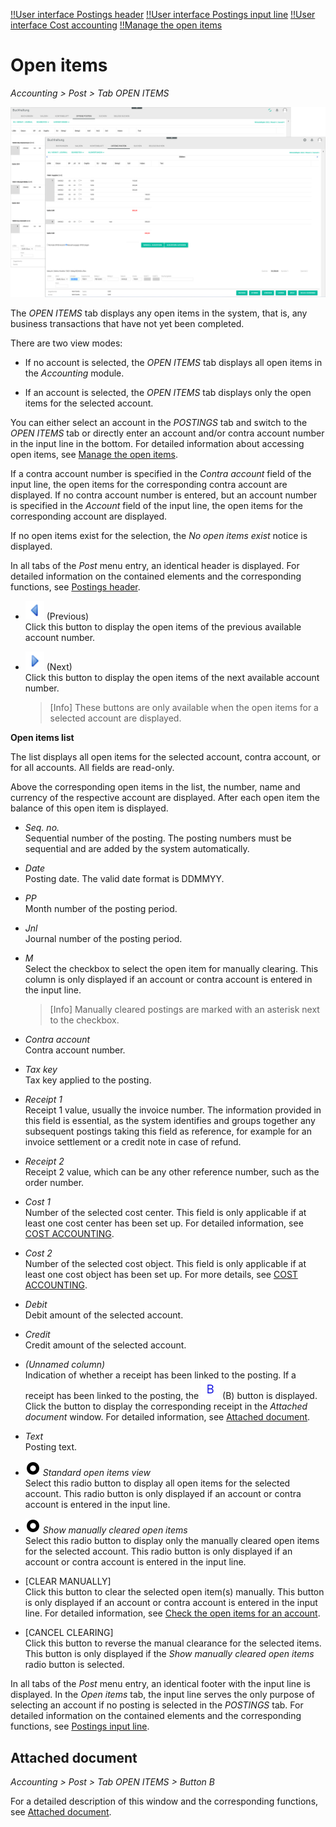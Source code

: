 [!!User interface Postings header](./01_Header.md)
[!!User interface Postings input line](./01_InputLine.md)
[!!User interface Cost accounting](./02e_CostAccounting.md)
[!!Manage the open items](../Operation/03_ManageOpenItems.md)

# Open items

*Accounting > Post > Tab OPEN ITEMS*

![All & account open items](../../Assets/Screenshots/RetailSuiteAccounting/Book/OpenItems/All&AccountOpenItems.png "[All & account open items]")  

The *OPEN ITEMS* tab displays any open items in the system, that is, any business transactions that have not yet been completed.        

There are two view modes:

- If no account is selected, the *OPEN ITEMS* tab displays all open items in the *Accounting* module.

- If an account is selected, the *OPEN ITEMS* tab displays only the open items for the selected account.  

You can either select an account in the *POSTINGS* tab and switch to the *OPEN ITEMS* tab or directly enter an account and/or contra account number in the input line in the bottom. For detailed information about accessing open items, see [Manage the open items](../Operation/03_ManageOpenItems.md).  

If a contra account number is specified in the *Contra account* field of the input line, the open items for the corresponding contra account are displayed. If no contra account number is entered, but an account number is specified in the *Account* field of the input line, the open items for the corresponding account are displayed.    

If no open items exist for the selection, the *No open items exist* notice is displayed.

In all tabs of the *Post* menu entry, an identical header is displayed. For detailed information on the contained elements and the corresponding functions, see [Postings header](./01_Header.md).

- ![Previous](../../Assets/Icons/Previous.png "[Previous]") (Previous)   
    Click this button to display the open items of the previous available account number.

- ![Next](../../Assets/Icons/Next.png "[Next]") (Next)    
    Click this button to display the open items of the next available account number.

    > [Info] These buttons are only available when the open items for a selected account are displayed.

**Open items list**

The list displays all open items for the selected account, contra account, or for all accounts. All fields are read-only.

Above the corresponding open items in the list, the number, name and currency of the respective account are displayed. After each open item the balance of this open item is displayed.

- *Seq. no.*  
    Sequential number of the posting. The posting numbers must be sequential and are added by the system automatically.

- *Date*  
    Posting date. The valid date format is DDMMYY.

- *PP*  
    Month number of the posting period.

- *Jnl*  
    Journal number of the posting period.  

- *M*  
    Select the checkbox to select the open item for manually clearing. This column is only displayed if an account or contra account is entered in the input line.

    > [Info] Manually cleared postings are marked with an asterisk next to the checkbox.

- *Contra account*  
    Contra account number.

- *Tax key*  
    Tax key applied to the posting.

- *Receipt 1*  
    Receipt 1 value, usually the invoice number. The information provided in this field is essential, as the system identifies and groups together any subsequent postings taking this field as reference, for example for an invoice settlement or a credit note in case of refund.

- *Receipt 2*  
    Receipt 2 value, which can be any other reference number, such as the order number.

- *Cost 1*  
    Number of the selected cost center. This field is only applicable if at least one cost center has been set up. For detailed information, see [COST ACCOUNTING](./02e_CostAccounting.md).

- *Cost 2*  
    Number of the selected cost object. This field is only applicable if at least one cost object has been set up. For more details, see [COST ACCOUNTING](./02e_CostAccounting.md).

- *Debit*  
    Debit amount of the selected account.

- *Credit*  
    Credit amount of the selected account.

- *(Unnamed column)*  
    Indication of whether a receipt has been linked to the posting. If a receipt has been linked to the posting, the ![B](../../Assets/Icons/Beleg.png "[B]") (B) button is displayed. Click the button to display the corresponding receipt in the *Attached document* window. For detailed information, see [Attached document](#attached-document).

- *Text*  
    Posting text.

- ![Radio button](../../Assets/Icons/RadioButtonChecked.png "[Radio button]") *Standard open items view*  
    Select this radio button to display all open items for the selected account. This radio button is only displayed if an account or contra account is entered in the input line.

- ![Radio button](../../Assets/Icons/RadioButtonChecked.png "[Radio button]") *Show manually cleared open items*  
    Select this radio button to display only the manually cleared open items for the selected account. This radio button is only displayed if an account or contra account is entered in the input line.

- [CLEAR MANUALLY]  
    Click this button to clear the selected open item(s) manually. This button is only displayed if an account or contra account is entered in the input line. For detailed information, see [Check the open items for an account](../Operation/03_ManageOpenItems.md#check-the-open-items-for-an-account).

- [CANCEL CLEARING]  
    Click this button to reverse the manual clearance for the selected items. This button is only displayed if the *Show manually cleared open items* radio button is selected.

In all tabs of the *Post* menu entry, an identical footer with the input line is displayed. In the *Open items* tab, the input line serves the only purpose of selecting an account if no posting is selected in the *POSTINGS* tab. For detailed information on the contained elements and the corresponding functions, see [Postings input line](./01_InputLine.md).



## Attached document

*Accounting > Post > Tab OPEN ITEMS > Button B*

For a detailed description of this window and the corresponding functions, see [Attached document](./01_Header.md#attached-document).
